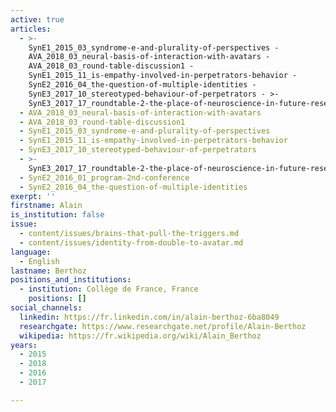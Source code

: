 ```yaml
---
active: true
articles:
  - >-
    SynE1_2015_03_syndrome-e-and-plurality-of-perspectives -
    AVA_2018_03_neural-basis-of-interaction-with-avatars -
    AVA_2018_03_round-table-discussion1 -
    SynE1_2015_11_is-empathy-involved-in-perpetrators-behavior -
    SynE2_2016_04_the-question-of-multiple-identities -
    SynE3_2017_10_stereotyped-behaviour-of-perpetrators - >-
    SynE3_2017_17_roundtable-2-the-place-of-neuroscience-in-future-research-on-perpetrators-of-extreme-violence
  - AVA_2018_03_neural-basis-of-interaction-with-avatars
  - AVA_2018_03_round-table-discussion1
  - SynE1_2015_03_syndrome-e-and-plurality-of-perspectives
  - SynE1_2015_11_is-empathy-involved-in-perpetrators-behavior
  - SynE3_2017_10_stereotyped-behaviour-of-perpetrators
  - >-
    SynE3_2017_17_roundtable-2-the-place-of-neuroscience-in-future-research-on-perpetrators-of-extreme-violence
  - SynE2_2016_01_program-2nd-conference
  - SynE2_2016_04_the-question-of-multiple-identities
exerpt: ''
firstname: Alain
is_institution: false
issue:
  - content/issues/brains-that-pull-the-triggers.md
  - content/issues/identity-from-double-to-avatar.md
language:
  - English
lastname: Berthoz
positions_and_institutions:
  - institution: Collège de France, France
    positions: []
social_channels:
  linkedin: https://fr.linkedin.com/in/alain-berthoz-6ba8049
  researchgate: https://www.researchgate.net/profile/Alain-Berthoz
  wikipedia: https://fr.wikipedia.org/wiki/Alain_Berthoz
years:
  - 2015
  - 2018
  - 2016
  - 2017

---
```

